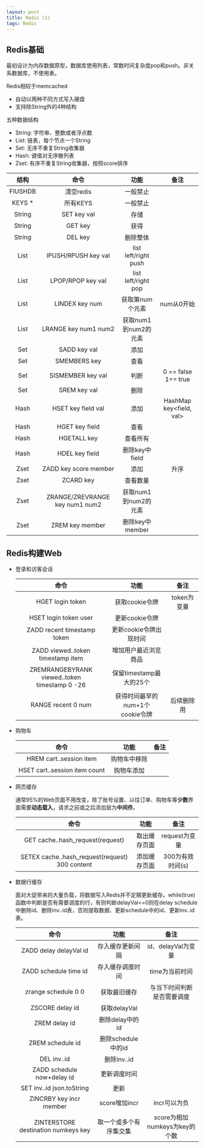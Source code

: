 ```yaml
---
layout: post
title: Redis (1)
tags: Redis
---
```


## Redis基础

最初设计为内存数据原型，数据库使用列表，常数时间复杂度pop和push。非关系数据库，不使用表。

Redis相较于memcached

- 自动以两种不同方式写入硬盘
- 支持除String外的4种结构

五种数据结构

- String: 字符串、整数或者浮点数
- List: 链表，每个节点一个String
- Set: 无序不重复String收集器
- Hash: 键值对无序散列表
- Zset: 有序不重复String收集器，按照score排序

结构|命令 | 功能 | 备注
:-: | :-: | :-: | :-:
| FlUSHDB | 清空redis | 一般禁止
| KEYS * | 所有KEYS | 一般禁止
String | SET key val | 存储 |
String | GET key | 获得 |
String | DEL key | 删除整体 |
List | lPUSH/RPUSH key val | list left/right push |
List | LPOP/RPOP key val | list left/right pop |
List | LINDEX key num |  获取第num个元素 | num从0开始
List | LRANGE key num1 num2 | 获取num1到num2的元素
Set | SADD key val | 添加 |
Set | SMEMBERS key | 查看 |
Set | SISMEMBER key val | 判断 | 0 == false 1== true
Set | SREM key val | 删除 |
Hash | HSET key field val | 添加 | HashMap key<field, val>
Hash | HGET key field | 查看 |
Hash | HGETALL key | 查看所有 |
Hash | HDEL key field | 删除key中field |
Zset | ZADD key score member | 添加 | 升序
Zset | ZCARD key | 查看数量
Zset | ZRANGE/ZREVRANGE key num1 num2 | 获取num1到num2的元素 |
Zset | ZREM key member | 删除key中member |

## Redis构建Web

- 登录和访客会话

	命令| 功能 | 备注
	:-: | :-: | :-:
	HGET login token | 获取cookie令牌 | token为变量
	HSET login token user | 更新cookie令牌 | 
	ZADD recent timestamp token | 更新cookie令牌出现时间 |
	ZADD viewed..token timestamp item | 增加用户最近浏览商品 |
	ZREMRANGEBYRANK viewed..token <br> timestamp 0 -26 | 保留timestamp最大的25个 |
	RANGE recent 0 num | 获得时间最早的num+1个<br>cookie令牌 | 后续删除用

- 购物车
	
	命令| 功能 | 备注
	:-: | :-: | :-:
	HREM cart..session item | 购物车中移除 | 
	HSET cart..session item count | 购物车添加 | 

- 网页缓存

    通常95%的Web页面不用改变，除了账号设置、以往订单、购物车等**少数**界面需要**动态载入**，请求之前或之后添加层为**中间件**。

	命令| 功能 | 备注
	:-: | :-: | :-:
	GET cache..hash_request(request) | 取出缓存页面 | request为变量 
	SETEX cache..hash_request(request) 300 content| 添加缓存页面 | 300为有效时间(s)

- 数据行缓存

    面对大促带来的大量负载，将数据写入Redis并不定期更新缓存。while(true)函数中判断是否有需要调度的行，有则判断delayVal<=0则在delay schedule中删除id、删除inv..id表，否则提取数据、更新schedule中的id、更新inv..id表。

	命令| 功能 | 备注
	:-: | :-: | :-:
	ZADD delay delayVal id | 存入缓存更新间隔 | id、delayVal为变量
	ZADD schedule time id | 存入缓存调度时间 | time为当前时间
	zrange schedule 0 0 | 获取最旧缓存 | 与当下时间判断是否需要调度
	ZSCORE delay id | 获取delayVal |
	ZREM delay id | 删除delay中的id |
	ZREM schedule id | 删除schedule中的id |
	DEL inv..id | 删除inv..id |
	ZADD schedule now+delay id | 更新调度时间 |
	SET inv..id json.toString | 更新 |
	ZINCRBY key incr member | score增加incr | incr可以为负
	ZINTERSTORE destination numkeys key | 取一个或多个有序集交集 | score为相加<br>numkeys为key的个数
